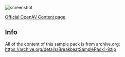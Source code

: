 ![screenshot](https://raw.github.com/harryhaaren/openAV-Content/tree/breaks/openAV-breaks/.image/breaks.png "OpenAV Breaks")

[Official OpenAV Content page](http://openavproductions.com/content "OpenAV Content")

Info
----
All of the content of this sample pack is from archive.org:
https://archive.org/details/BreakbeatSamplePack1-8zip
